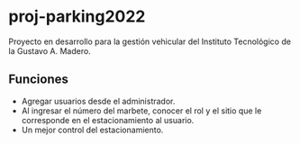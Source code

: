 # proj-parking2022

Proyecto en desarrollo para la gestión vehicular del Instituto Tecnológico de la Gustavo A. Madero.

## Funciones
- Agregar usuarios desde el administrador.
- Al ingresar el número del marbete, conocer el rol y el sitio que le corresponde en el estacionamiento al usuario.
- Un mejor control del estacionamiento.


